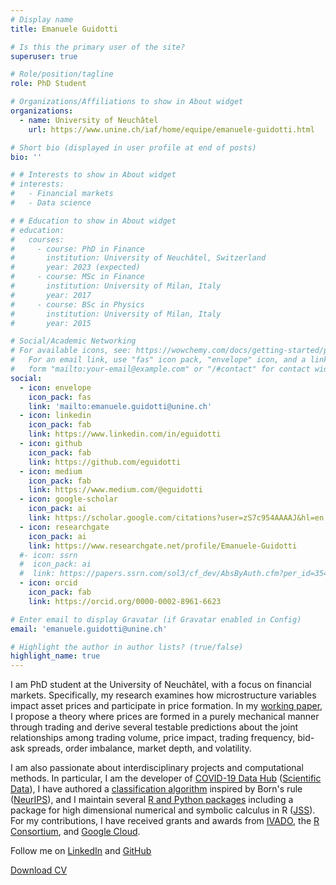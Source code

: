 ```yaml
---
# Display name
title: Emanuele Guidotti

# Is this the primary user of the site?
superuser: true

# Role/position/tagline
role: PhD Student

# Organizations/Affiliations to show in About widget
organizations:
  - name: University of Neuchâtel
    url: https://www.unine.ch/iaf/home/equipe/emanuele-guidotti.html

# Short bio (displayed in user profile at end of posts)
bio: ''

# # Interests to show in About widget
# interests:
#   - Financial markets
#   - Data science

# # Education to show in About widget
# education:
#   courses:
#     - course: PhD in Finance
#       institution: University of Neuchâtel, Switzerland
#       year: 2023 (expected)
#     - course: MSc in Finance
#       institution: University of Milan, Italy
#       year: 2017
#     - course: BSc in Physics
#       institution: University of Milan, Italy
#       year: 2015

# Social/Academic Networking
# For available icons, see: https://wowchemy.com/docs/getting-started/page-builder/#icons
#   For an email link, use "fas" icon pack, "envelope" icon, and a link in the
#   form "mailto:your-email@example.com" or "/#contact" for contact widget.
social:
  - icon: envelope
    icon_pack: fas
    link: 'mailto:emanuele.guidotti@unine.ch'
  - icon: linkedin
    icon_pack: fab
    link: https://www.linkedin.com/in/eguidotti
  - icon: github
    icon_pack: fab
    link: https://github.com/eguidotti
  - icon: medium
    icon_pack: fab
    link: https://www.medium.com/@eguidotti
  - icon: google-scholar
    icon_pack: ai
    link: https://scholar.google.com/citations?user=zS7c954AAAAJ&hl=en
  - icon: researchgate
    icon_pack: ai
    link: https://www.researchgate.net/profile/Emanuele-Guidotti
  #- icon: ssrn
  #  icon_pack: ai
  #  link: https://papers.ssrn.com/sol3/cf_dev/AbsByAuth.cfm?per_id=3542050
  - icon: orcid
    icon_pack: fab
    link: https://orcid.org/0000-0002-8961-6623

# Enter email to display Gravatar (if Gravatar enabled in Config)
email: 'emanuele.guidotti@unine.ch'

# Highlight the author in author lists? (true/false)
highlight_name: true
---
```


I am PhD student at the University of Neuchâtel, with a focus on financial markets. Specifically, my research examines how microstructure variables impact asset prices and participate in price formation. In my [working paper](https://doi.org/10.2139/ssrn.4377151), I propose a theory where prices are formed in a purely mechanical manner through trading and derive several testable predictions about the joint relationships among trading volume, price impact, trading frequency, bid-ask spreads, order imbalance, market depth, and volatility.

I am also passionate about interdisciplinary projects and computational methods. In particular, I am the developer of [COVID-19 Data Hub](https://covid19datahub.io) ([Scientific Data](https://doi.org/10.1038/s41597-022-01245-1)), I have authored a [classification algorithm](https://bornrule.eguidotti.com) inspired by Born's rule ([NeurIPS](https://neurips.cc/virtual/2022/poster/54723)), and I maintain several [R and Python packages](/coding/) including a package for high dimensional numerical and symbolic calculus in R ([JSS](https://doi.org/10.18637/jss.v104.i05)). For my contributions, I have received grants and awards from [IVADO](https://ivado.ca/en/), the [R Consortium](https://www.r-consortium.org/), and [Google Cloud](https://cloud.google.com/edu/researchers).

Follow me on [LinkedIn](https://www.linkedin.com/in/eguidotti) and [GitHub](https://github.com/eguidotti)

[Download CV](uploads/cv.pdf)
